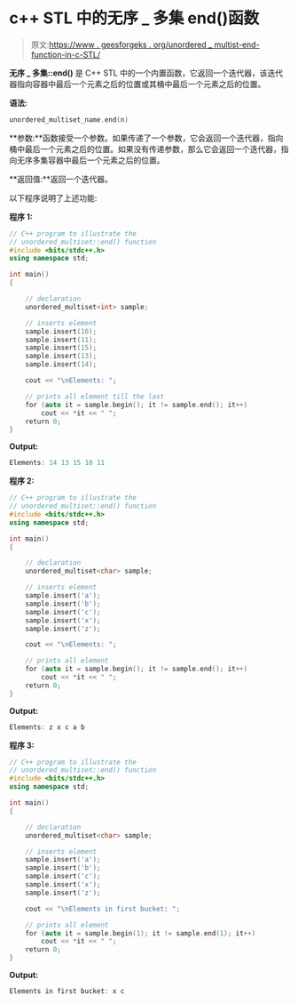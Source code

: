 # c++ STL 中的无序 _ 多集 end()函数

> 原文:[https://www . geesforgeks . org/unordered _ multist-end-function-in-c-STL/](https://www.geeksforgeeks.org/unordered_multiset-end-function-in-c-stl/)

**无序 _ 多集::end()** 是 C++ STL 中的一个内置函数，它返回一个迭代器，该迭代器指向容器中最后一个元素之后的位置或其桶中最后一个元素之后的位置。

**语法:**

```cpp
unordered_multiset_name.end(n)
```

**参数:**函数接受一个参数。如果传递了一个参数，它会返回一个迭代器，指向桶中最后一个元素之后的位置。如果没有传递参数，那么它会返回一个迭代器，指向无序多集容器中最后一个元素之后的位置。

**返回值:**返回一个迭代器。

以下程序说明了上述功能:

**程序 1:**

```cpp
// C++ program to illustrate the
// unordered_multiset::end() function
#include <bits/stdc++.h>
using namespace std;

int main()
{

    // declaration
    unordered_multiset<int> sample;

    // inserts element
    sample.insert(10);
    sample.insert(11);
    sample.insert(15);
    sample.insert(13);
    sample.insert(14);

    cout << "\nElements: ";

    // prints all element till the last
    for (auto it = sample.begin(); it != sample.end(); it++)
        cout << *it << " ";
    return 0;
}
```

**Output:**

```cpp
Elements: 14 13 15 10 11

```

**程序 2:**

```cpp
// C++ program to illustrate the
// unordered_multiset::end() function
#include <bits/stdc++.h>
using namespace std;

int main()
{

    // declaration
    unordered_multiset<char> sample;

    // inserts element
    sample.insert('a');
    sample.insert('b');
    sample.insert('c');
    sample.insert('x');
    sample.insert('z');

    cout << "\nElements: ";

    // prints all element
    for (auto it = sample.begin(); it != sample.end(); it++)
        cout << *it << " ";
    return 0;
}
```

**Output:**

```cpp
Elements: z x c a b

```

**程序 3:**

```cpp
// C++ program to illustrate the
// unordered_multiset::end() function
#include <bits/stdc++.h>
using namespace std;

int main()
{

    // declaration
    unordered_multiset<char> sample;

    // inserts element
    sample.insert('a');
    sample.insert('b');
    sample.insert('c');
    sample.insert('x');
    sample.insert('z');

    cout << "\nElements in first bucket: ";

    // prints all element
    for (auto it = sample.begin(1); it != sample.end(1); it++)
        cout << *it << " ";
    return 0;
}
```

**Output:**

```cpp
Elements in first bucket: x c

```